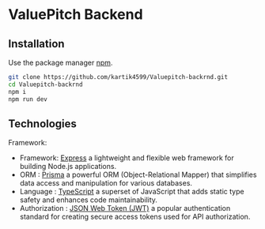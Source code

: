 # ValuePitch Backend

## Installation

Use the package manager [npm](http://npmjs.com/).

```bash
git clone https://github.com/kartik4599/Valuepitch-backrnd.git
cd Valuepitch-backrnd
npm i
npm run dev
```

## Technologies

Framework: 
- Framework: [Express](https://expressjs.com/) a lightweight and flexible web framework for building Node.js applications.
- ORM : [Prisma](https://www.prisma.io/)  a powerful ORM (Object-Relational Mapper) that simplifies data access and manipulation for various databases.
- Language : [TypeScript](https://www.typescriptlang.org/) a superset of JavaScript that adds static type safety and enhances code maintainability.
- Authorization : [JSON Web Token (JWT)](https://jwt.io/) a popular authentication standard for creating secure access tokens used for API authorization.



